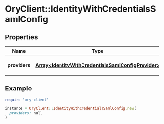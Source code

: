 # OryClient::IdentityWithCredentialsSamlConfig

## Properties

| Name | Type | Description | Notes |
| ---- | ---- | ----------- | ----- |
| **providers** | [**Array&lt;IdentityWithCredentialsSamlConfigProvider&gt;**](IdentityWithCredentialsSamlConfigProvider.md) | A list of SAML Providers | [optional] |

## Example

```ruby
require 'ory-client'

instance = OryClient::IdentityWithCredentialsSamlConfig.new(
  providers: null
)
```

